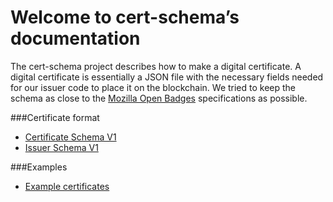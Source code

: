 # Welcome to cert-schema’s documentation

The cert-schema project describes how to make a digital certificate. A digital certificate is essentially a JSON file with
the necessary fields needed for our issuer code to place it on the blockchain. We tried to keep the schema as close to
the [Mozilla Open Badges](http://openbadges.org/) specifications as possible.

###Certificate format

- [Certificate Schema V1](certificate-schema-v1-1.md)
- [Issuer Schema V1](issuer-schema-v1-1.md)


###Examples
- [Example certificates](examples.md)
